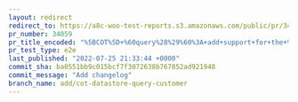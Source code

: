 ```yaml
---
layout: redirect
redirect_to: https://a8c-woo-test-reports.s3.amazonaws.com/public/pr/34059/e2e/index.html
pr_number: 34059
pr_title_encoded: "%5BCOT%5D+%60query%28%29%60%3A+add+support+for+the+%60customer%60+query+var"
pr_test_type: e2e
last_published: "2022-07-25 21:33:44 +0000"
commit_sha: ba0551bb9c015bcf7f3072638b767852ad921948
commit_message: "Add changelog"
branch_name: add/cot-datastore-query-customer
---
```

